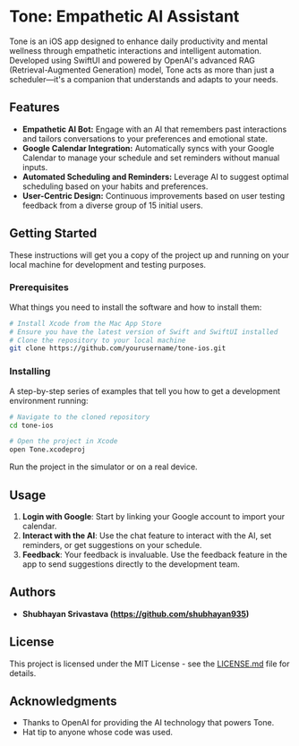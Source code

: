 # Tone: Empathetic AI Assistant

Tone is an iOS app designed to enhance daily productivity and mental wellness through empathetic interactions and intelligent automation. Developed using SwiftUI and powered by OpenAI's advanced RAG (Retrieval-Augmented Generation) model, Tone acts as more than just a scheduler—it's a companion that understands and adapts to your needs.

## Features

- **Empathetic AI Bot:** Engage with an AI that remembers past interactions and tailors conversations to your preferences and emotional state.
- **Google Calendar Integration:** Automatically syncs with your Google Calendar to manage your schedule and set reminders without manual inputs.
- **Automated Scheduling and Reminders:** Leverage AI to suggest optimal scheduling based on your habits and preferences.
- **User-Centric Design:** Continuous improvements based on user testing feedback from a diverse group of 15 initial users.

## Getting Started

These instructions will get you a copy of the project up and running on your local machine for development and testing purposes.

### Prerequisites

What things you need to install the software and how to install them:

```bash
# Install Xcode from the Mac App Store
# Ensure you have the latest version of Swift and SwiftUI installed
# Clone the repository to your local machine
git clone https://github.com/yourusername/tone-ios.git
```

### Installing

A step-by-step series of examples that tell you how to get a development environment running:

```bash
# Navigate to the cloned repository
cd tone-ios

# Open the project in Xcode
open Tone.xcodeproj
```

Run the project in the simulator or on a real device.

## Usage

1. **Login with Google**: Start by linking your Google account to import your calendar.
2. **Interact with the AI**: Use the chat feature to interact with the AI, set reminders, or get suggestions on your schedule.
3. **Feedback**: Your feedback is invaluable. Use the feedback feature in the app to send suggestions directly to the development team.

## Authors

* **Shubhayan Srivastava (https://github.com/shubhayan935)**

## License

This project is licensed under the MIT License - see the [LICENSE.md](LICENSE.md) file for details.

## Acknowledgments

* Thanks to OpenAI for providing the AI technology that powers Tone.
* Hat tip to anyone whose code was used.
